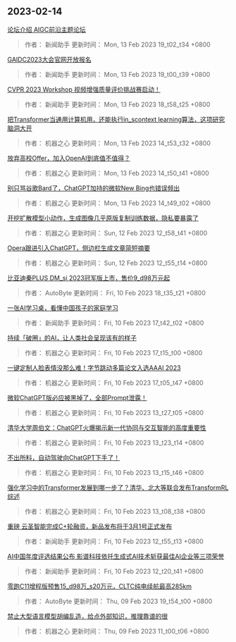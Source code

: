 
## 2023-02-14

 [论坛介绍   AIGC前沿主题论坛](https://www.jiqizhixin.com/articles/2023-02-13-6)

> 作者： 新闻助手  更新时间： Mon, 13 Feb 2023 19_t02_t34 +0800

 [GAIDC2023大会官网开放报名](https://www.jiqizhixin.com/articles/2023-02-13-5)

> 作者： 新闻助手  更新时间： Mon, 13 Feb 2023 19_t00_t39 +0800

 [CVPR 2023 Workshop   视频增强质量评价挑战赛启动！](https://www.jiqizhixin.com/articles/2023-02-13-4)

> 作者： 新闻助手  更新时间： Mon, 13 Feb 2023 18_t58_t25 +0800

 [把Transformer当通用计算机用，还能执行in_scontext learning算法，这项研究脑洞大开](https://www.jiqizhixin.com/articles/2023-02-13-3)

> 作者： 机器之心  更新时间： Mon, 13 Feb 2023 14_t53_t32 +0800

 [放弃高校Offer，加入OpenAI到底值不值得？](https://www.jiqizhixin.com/articles/2023-02-13-2)

> 作者： 机器之心  更新时间： Mon, 13 Feb 2023 14_t50_t41 +0800

 [别只骂谷歌Bard了，ChatGPT加持的微软New Bing也错误频出](https://www.jiqizhixin.com/articles/2023-02-13)

> 作者： 机器之心  更新时间： Mon, 13 Feb 2023 14_t49_t02 +0800

 [开挖扩散模型小动作，生成图像几乎原版复制训练数据，隐私要暴露了](https://www.jiqizhixin.com/articles/2023-02-12-2)

> 作者： 机器之心  更新时间： Sun, 12 Feb 2023 12_t58_t41 +0800

 [Opera跟进引入ChatGPT，侧边栏生成文章简短摘要](https://www.jiqizhixin.com/articles/2023-02-12)

> 作者： 机器之心  更新时间： Sun, 12 Feb 2023 12_t55_t14 +0800

 [比亚迪秦PLUS DM_si 2023冠军版上市，售价9_d98万元起](https://www.jiqizhixin.com/articles/2023-02-10-10)

> 作者： AutoByte  更新时间： Fri, 10 Feb 2023 18_t35_t21 +0800

 [一张AI学习桌，看懂中国孩子的家庭学习](https://www.jiqizhixin.com/articles/2023-02-10-9)

> 作者： 新闻助手  更新时间： Fri, 10 Feb 2023 17_t42_t02 +0800

 [持续「破圈」的AI，让人类社会呈现该有的样子](https://www.jiqizhixin.com/articles/2023-02-10-8)

> 作者： 机器之心  更新时间： Fri, 10 Feb 2023 17_t15_t00 +0800

 [一键定制人脸表情没那么难！字节跳动多篇论文入选AAAI 2023](https://www.jiqizhixin.com/articles/2023-02-10-7)

> 作者： 机器之心  更新时间： Fri, 10 Feb 2023 17_t05_t47 +0800

 [微软ChatGPT版必应被黑掉了，全部Prompt泄露！](https://www.jiqizhixin.com/articles/2023-02-10-6)

> 作者： 机器之心  更新时间： Fri, 10 Feb 2023 13_t27_t05 +0800

 [清华大学周伯文：ChatGPT火爆揭示新一代协同与交互智能的高度重要性](https://www.jiqizhixin.com/articles/2023-02-10-5)

> 作者： 机器之心  更新时间： Fri, 10 Feb 2023 13_t23_t14 +0800

 [不出所料，自动驾驶向ChatGPT下手了！](https://www.jiqizhixin.com/articles/2023-02-10-4)

> 作者： 机器之心  更新时间： Fri, 10 Feb 2023 13_t15_t46 +0800

 [强化学习中的Transformer发展到哪一步了？清华、北大等联合发布TransformRL综述](https://www.jiqizhixin.com/articles/2023-02-10-3)

> 作者： 机器之心  更新时间： Fri, 10 Feb 2023 13_t08_t38 +0800

 [重磅   云圣智能完成C+轮融资，新品发布将于3月1号正式发布](https://www.jiqizhixin.com/articles/2023-02-10-2)

> 作者： 新闻助手  更新时间： Fri, 10 Feb 2023 12_t55_t13 +0800

 [AI中国年度评选结果公布 影谱科技依托生成式AI技术斩获最佳AI企业等三项荣誉](https://www.jiqizhixin.com/articles/2023-02-10)

> 作者： 新闻助手  更新时间： Fri, 10 Feb 2023 12_t20_t41 +0800

 [零跑C11增程版预售15_d98万_s20万元，CLTC纯电续航最高285km](https://www.jiqizhixin.com/articles/2023-02-09-6)

> 作者： AutoByte  更新时间： Thu, 09 Feb 2023 19_t54_t00 +0800

 [禁止大型语言模型胡编乱造，给点外部知识，推理靠谱的很](https://www.jiqizhixin.com/articles/2023-02-09-3)

> 作者： 机器之心  更新时间： Thu, 09 Feb 2023 11_t00_t06 +0800

